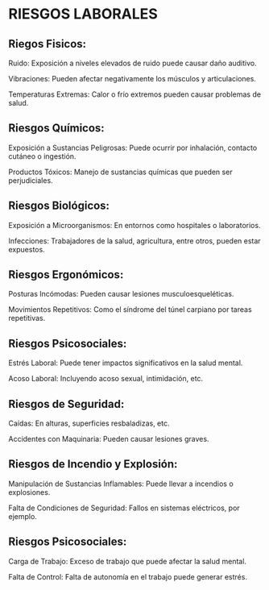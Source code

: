 # RIESGOS LABORALES


## Riegos Fisicos:
 Ruido: Exposición a niveles elevados de ruido puede causar daño auditivo.
 
 Vibraciones: Pueden afectar negativamente los músculos y articulaciones.
 
 Temperaturas Extremas: Calor o frío extremos pueden causar problemas de salud.
   
## Riesgos Químicos:
Exposición a Sustancias Peligrosas: Puede ocurrir por inhalación, contacto cutáneo o ingestión.

Productos Tóxicos: Manejo de sustancias químicas que pueden ser perjudiciales.

## Riesgos Biológicos:
Exposición a Microorganismos: En entornos como hospitales o laboratorios.

Infecciones: Trabajadores de la salud, agricultura, entre otros, pueden estar expuestos.

## Riesgos Ergonómicos:
Posturas Incómodas: Pueden causar lesiones musculoesqueléticas.

Movimientos Repetitivos: Como el síndrome del túnel carpiano por tareas repetitivas.

## Riesgos Psicosociales:
Estrés Laboral: Puede tener impactos significativos en la salud mental.

Acoso Laboral: Incluyendo acoso sexual, intimidación, etc.

## Riesgos de Seguridad:
Caídas: En alturas, superficies resbaladizas, etc.

Accidentes con Maquinaria: Pueden causar lesiones graves.

## Riesgos de Incendio y Explosión:
Manipulación de Sustancias Inflamables: Puede llevar a incendios o explosiones.

Falta de Condiciones de Seguridad: Fallos en sistemas eléctricos, por ejemplo.

## Riesgos Psicosociales:
Carga de Trabajo: Exceso de trabajo que puede afectar la salud mental.

Falta de Control: Falta de autonomía en el trabajo puede generar estrés.
